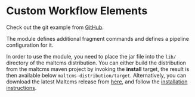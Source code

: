 <h1>Custom Workflow Elements</h1>

Check out the git example from [GitHub](https://github.com/nilshoffmann/maltcms-extension-module.git).

The module defines additional fragment commands and defines a pipeline configuration for it.

In order to use the module, you need to place the jar file into the `lib/` directory of the maltcms 
distribution. You can either build the distribution from the maltcms maven project by invoking the __install__ target, the result is then available below `maltcms-distribution/target`. Alternatively, 
you can download the latest Maltcms release from [here](https://github.com/nilshoffmann/maltcms/releases), and follow the [installation instructions](../../gettingStarted.md).

